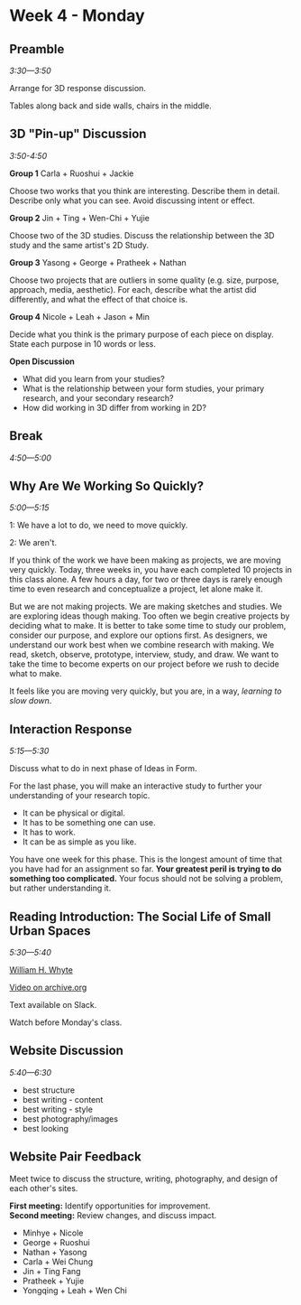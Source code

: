 # Week 4 - Monday

## Preamble
*3:30—3:50*

Arrange for 3D response discussion.

Tables along back and side walls, chairs in the middle.

## 3D "Pin-up" Discussion
*3:50-4:50*

**Group 1**  Carla + Ruoshui + Jackie  
    
Choose two works that you think are interesting. Describe them in detail. Describe only what you can see. Avoid discussing intent or effect.

**Group 2**  Jin + Ting + Wen-Chi + Yujie
    
Choose two of the 3D studies. Discuss the relationship between the 3D study and the same artist's 2D Study.    

**Group 3**  Yasong + George + Pratheek + Nathan
    
Choose two projects that are outliers in some quality (e.g. size, purpose, approach, media, aesthetic). For each, describe what the artist did differently, and what the effect of that choice is.

**Group 4** Nicole + Leah + Jason + Min
    
Decide what you think is the primary purpose of each piece on display. State each purpose in 10 words or less.

**Open Discussion**

- What did you learn from your studies?
- What is the relationship between your form studies, your primary research, and your secondary research?
- How did working in 3D differ from working in 2D? 

## Break
*4:50—5:00*

## Why Are We Working So Quickly?
*5:00—5:15*

1: We have a lot to do, we need to move quickly. 

2: We aren't.

If you think of the work we have been making as projects, we are moving very quickly. Today, three weeks in, you have each completed 10 projects in this class alone. A few hours a day, for two or three days is rarely enough time to even research and conceptualize a project, let alone make it.

But we are not making projects. We are making sketches and studies. We are exploring ideas though making. Too often we begin creative projects by deciding what to make. It is better to take some time to study our problem, consider our purpose, and explore our options first. As designers, we understand our work best when we combine research with making. We read, sketch, observe, prototype, interview, study, and draw. We want to take the time to become experts on our project before we rush to decide what to make. 
  
It feels like you are moving very quickly, but you are, in a way, *learning to slow down*. 


  
  

## Interaction Response
*5:15—5:30*

Discuss what to do in next phase of Ideas in Form.

For the last phase, you will make an interactive study to further your understanding of your research topic. 

- It can be physical or digital.
- It has to be something one can use.
- It has to work.
- It can be as simple as you like.

You have one week for this phase. This is the longest amount of time that you have had for an assignment so far. **Your greatest peril is trying to do something too complicated.** Your focus should not be solving a problem, but rather understanding it. 



## Reading Introduction: The Social Life of Small Urban Spaces
*5:30—5:40*

[William H. Whyte](https://en.wikipedia.org/wiki/William_H._Whyte)

[Video on archive.org](https://archive.org/details/SmallUrbanSpaces)

Text available on Slack.

Watch before Monday's class.

## Website Discussion
*5:40—6:30*


- best structure
- best writing - content
- best writing - style
- best photography/images
- best looking


## Website Pair Feedback

Meet twice to discuss the structure, writing, photography, and design of each other's sites.

**First meeting:** Identify opportunities for improvement.  
**Second meeting:** Review changes, and discuss impact.


- Minhye + Nicole
- George + Ruoshui
- Nathan + Yasong
- Carla + Wei Chung
- Jin + Ting Fang
- Pratheek + Yujie
- Yongqing + Leah + Wen Chi

